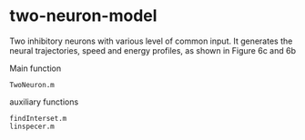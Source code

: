 # two-neuron-model
Two inhibitory neurons with various level of common input.
It generates the neural trajectories, speed and energy profiles, as shown in Figure 6c and 6b

Main function 

  	TwoNeuron.m
	
auxiliary functions 

  	findInterset.m 
  	linspecer.m
